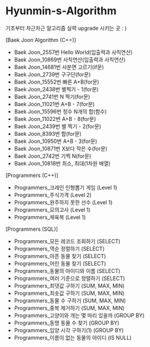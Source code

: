# Hyunmin-s-Algorithm
기초부터 차근차근 알고리즘 실력 upgrade 시키는 곳 : )

[Baek Joon Algorithm (C++)]

- Baek Joon_2557번 Hello World(입출력과 사칙연산)
- Baek Joon_10869번 사칙연산(입출력과 사칙연산)
- Baek Joon_14681번 사분면 고르기(if문)
- Baek Joon_2739번 구구단(for문)
- Baek Joon_15552번 빠른 A+B(for문)
- Baek Joon_2438번 별찍기 - 1(for문)
- Baek Joon_2741번 N 찍기(for문)
- Baek Joon_11021번 A+B - 7(for문)
- Baek Joon_15596번 정수 N개의 합(함수)
- Baek Joon_11022번 A+B - 8(for문)
- Baek Joon_2439번 별 찍기 - 2(for문)
- Baek Joon_8393번 합(for문)
- Baek Joon_10950번 A+B - 3(for문)
- Baek Joon_10871번 X보다 작은 수(for문)
- Baek Joon_2742번 기찍 N(for문)
- Baek Joon_10818번 최소, 최대(1차원 배열)

[Programmers (C++)]

- Programmers_크레인 인형뽑기 게임 (Level 1)
- Programmers_주식가격 (Level 2)
- Programmers_완주하지 못한 선수 (Level 1)
- Programmers_모의고사 (Level 1)
- Programmers_체육복 (Level 1)

[Programmers (SQL)]

- Programmers_모든 레코드 조회하기 (SELECT)
- Programmers_역순 정렬하기 (SELECT)
- Programmers_아픈 동물 찾기 (SELECT)
- Programmers_어린 동물 찾기 (SELECT)
- Programmers_동물의 아이디와 이름 (SELECT)
- Programmers_여러 기준으로 정렬하기 (SELECT)
- Programmers_최댓값 구하기 (SUM, MAX, MIN)
- Programmers_최솟값 구하기 (SUM, MAX, MIN)
- Programmers_동물 수 구하기 (SUM, MAX, MIN)
- Programmers_중복 제거하기 (SUM, MAX, MIN)
- Programmers_고양이와 개는 몇 마리 있을까 (GROUP BY)
- Programmers_동명 동물 수 찾기 (GROUP BY)
- Programmers_입양 시각 구하기(1) (GROUP BY)
- Programmers_이름이 없는 동물의 아이디 (IS NULL)
